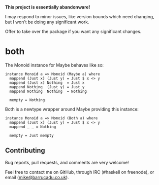 **This project is essentially abandonware!**

I may respond to minor issues, like version bounds which need
changing, but I won't be doing any significant work.

Offer to take over the package if you want any significant changes.

both
====

The Monoid instance for Maybe behaves like so:

~~~~{.haskell}
instance Monoid a => Monoid (Maybe a) where
  mappend (Just x) (Just y) = Just $ x <> y
  mappend (Just x) Nothing  = Just x
  mappend Nothing  (Just y) = Just y
  mappend Nothing  Nothing  = Nothing

  mempty = Nothing
~~~~

Both is a newtype wrapper around Maybe providing this instance:

~~~~{.haskell}
instance Monoid a => Monoid (Both a) where
  mappend (Just x) (Just y) = Just $ x <> y
  mappend _ _ = Nothing

  mempty = Just mempty
~~~~

Contributing
------------

Bug reports, pull requests, and comments are very welcome!

Feel free to contact me on GitHub, through IRC (#haskell on freenode),
or email (mike@barrucadu.co.uk).
